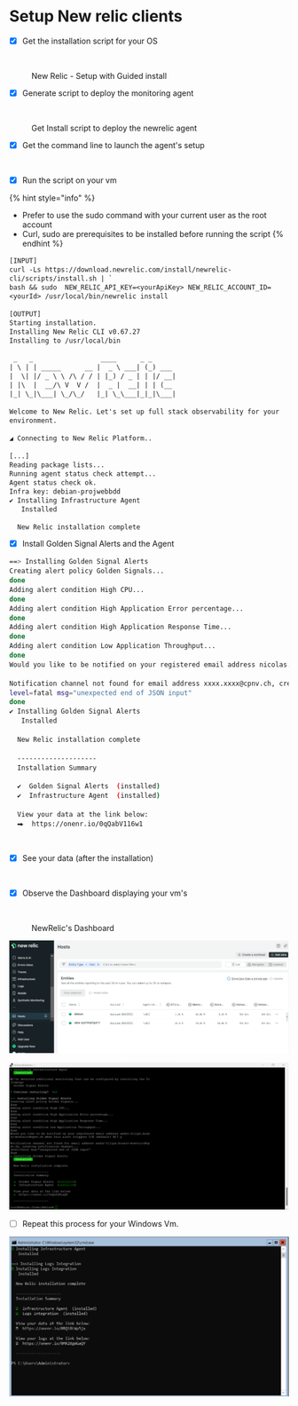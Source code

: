 # Setup New relic clients

* [x] Get the installation script for your OS

<figure><img src="../../.gitbook/assets/image (17).png" alt=""><figcaption><p>New Relic - Setup with Guided install</p></figcaption></figure>

* [x] Generate script to deploy the monitoring agent

<figure><img src="../../.gitbook/assets/image (8).png" alt=""><figcaption><p>Get Install script to deploy the newrelic agent</p></figcaption></figure>

* [x] Get the command line to launch the agent's setup

<figure><img src="../../.gitbook/assets/image (7).png" alt=""><figcaption></figcaption></figure>

* [x] Run the script on your vm

{% hint style="info" %}
* Prefer to use the sudo command with your current user as the root account
* Curl, sudo are prerequisites to be installed before running the script&#x20;
{% endhint %}

```
[INPUT]
curl -Ls https://download.newrelic.com/install/newrelic-cli/scripts/install.sh | `
bash && sudo  NEW_RELIC_API_KEY=<yourApiKey> NEW_RELIC_ACCOUNT_ID=<yourId> /usr/local/bin/newrelic install

[OUTPUT]
Starting installation.
Installing New Relic CLI v0.67.27
Installing to /usr/local/bin

 _   _                 ____      _ _
| \ | | _____      __ |  _ \ ___| (_) ___
|  \| |/ _ \ \ /\ / / | |_) / _ | | |/ __|
| |\  |  __/\ V  V /  |  _ |  __| | | (__
|_| \_|\___| \_/\_/   |_| \_\___|_|_|\___|

Welcome to New Relic. Let's set up full stack observability for your environment.

◢ Connecting to New Relic Platform..

[...]
Reading package lists...
Running agent status check attempt...
Agent status check ok.
Infra key: debian-projwebbdd
✔ Installing Infrastructure Agent
   Installed

  New Relic installation complete
```

* [x] Install Golden Signal Alerts and the Agent

```bash
==> Installing Golden Signal Alerts
Creating alert policy Golden Signals...
done
Adding alert condition High CPU...
done
Adding alert condition High Application Error percentage...
done
Adding alert condition High Application Response Time...
done
Adding alert condition Low Application Throughput...
done
Would you like to be notified on your registered email address nicolas.glassey@cpnv.ch when this alert triggers Y/N (default: N)? Y

Notification channel not found for email address xxxx.xxxx@cpnv.ch, creating notification channel...
level=fatal msg="unexpected end of JSON input"
done
✔ Installing Golden Signal Alerts
   Installed

  New Relic installation complete

  --------------------
  Installation Summary

  ✔  Golden Signal Alerts  (installed)
  ✔  Infrastructure Agent  (installed)

  View your data at the link below:
  ⮕  https://onenr.io/0qQabV116w1
```

<figure><img src="../../.gitbook/assets/image (3).png" alt=""><figcaption></figcaption></figure>

* [x] See your data (after the installation)

<figure><img src="../../.gitbook/assets/image (1).png" alt=""><figcaption></figcaption></figure>

* [x] Observe the Dashboard displaying your vm's

<figure><img src="../../.gitbook/assets/image (6).png" alt=""><figcaption><p>NewRelic's Dashboard</p></figcaption></figure>

![image-20230512133540938](assets/image-20230512133540938.png)

![image-20230512133102186](assets/image-20230512133102186.png)

* [ ] Repeat this process for your Windows Vm.

![image-20230512133146209](assets/image-20230512133146209.png)

